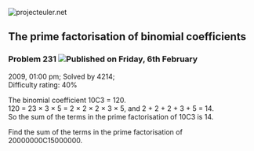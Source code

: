 ![projecteuler.net](images/print_page_logo.png)

## The prime factorisation of binomial coefficients

### Problem 231 ![](images/icon_info.png)Published on Friday, 6th February
2009, 01:00 pm; Solved by 4214;  
Difficulty rating: 40%

The binomial coefficient 10C3 = 120.  
120 = 23 × 3 × 5 = 2 × 2 × 2 × 3 × 5, and 2 + 2 + 2 + 3 + 5 = 14.  
So the sum of the terms in the prime factorisation of 10C3 is 14.  
  
Find the sum of the terms in the prime factorisation of 20000000C15000000.

  
  

